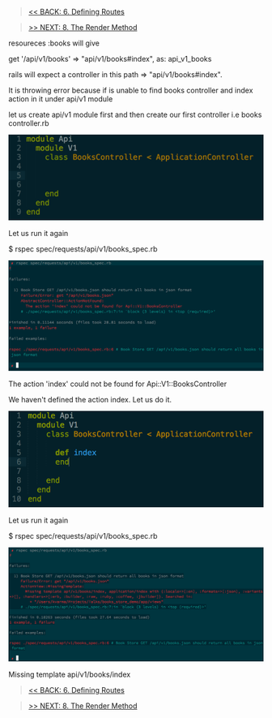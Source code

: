 > [<< BACK: 6. Defining Routes](step-6-first-route.md)

> [>> NEXT: 8. The Render Method](step-8-understanding-the-render-method.md)

resoureces :books will give

get     '/api/v1/books'           => "api/v1/books#index",    as: api_v1_books

rails will expect a controller in this path => "api/v1/books#index".

It is throwing error because if is unable to find books controller and index action in it under api/v1 module

let us create api/v1 module first and then create our first controller i.e books controller.rb

![1](images/code/books_controller_1.png)

Let us run it again

$ rspec spec/requests/api/v1/books_spec.rb

![1](images/results/request_spec_result_3.png)

The action 'index' could not be found for Api::V1::BooksController

We haven't defined the action index.
Let us do it.

![1](images/code/books_controller_2.png)

Let us run it again

$ rspec spec/requests/api/v1/books_spec.rb

![1](images/results/request_spec_result_4.png)

Missing template api/v1/books/index

> [<< BACK: 6. Defining Routes](step-6-first-route.md)

> [>> NEXT: 8. The Render Method](step-8-understanding-the-render-method.md)

